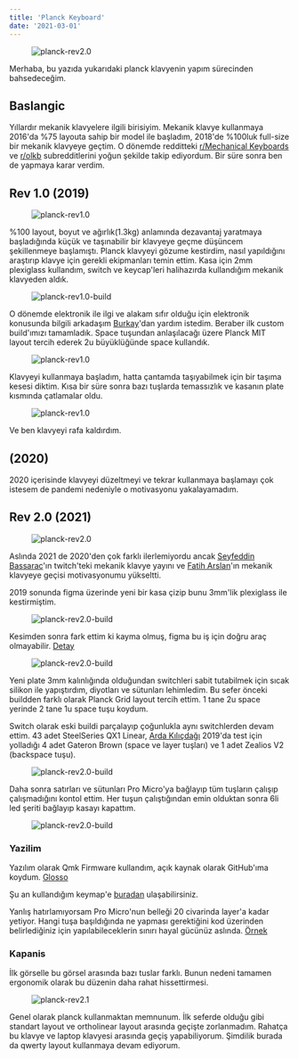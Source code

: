 ```yaml
---
title: 'Planck Keyboard'
date: '2021-03-01'
---
```


<figure>
  <img loading="lazy" src="./img/planck-keyboard/planck-rev2.0-1.jpg" alt="planck-rev2.0">
</figure>

Merhaba, bu yazıda yukarıdaki planck klavyenin yapım sürecinden bahsedeceğim.

## **Baslangic**

Yıllardır mekanik klavyelere ilgili birisiyim. Mekanik klavye kullanmaya 2016'da %75 layouta sahip bir model ile başladım, 2018'de %100luk full-size bir mekanik klavyeye geçtim. O dönemde redditteki [r/Mechanical Keyboards](https://www.reddit.com/r/MechanicalKeyboards/) ve [r/olkb](https://www.reddit.com/r/olkb/) subredditlerini yoğun şekilde takip ediyordum. Bir süre sonra ben de yapmaya karar verdim.

## **Rev 1.0 (2019)**

<figure>
  <img loading="lazy" src="./img/planck-keyboard/planck-rev1.0-1.jpg" alt="planck-rev1.0">
</figure>

%100 layout, boyut ve ağırlık(1.3kg) anlamında dezavantaj yaratmaya başladığında küçük ve taşınabilir bir klavyeye geçme düşüncem şekillenmeye başlamıştı. Planck klavyeyi gözume kestirdim, nasıl yapıldığını araştırıp klavye için gerekli ekipmanları temin ettim. Kasa için 2mm plexiglass kullandım, switch ve keycap'leri halihazırda kullandığım mekanik klavyeden aldık.

<figure>
  <img loading="lazy" src="./img/planck-keyboard/planck-rev1.0-build-1.jpg" alt="planck-rev1.0-build">
</figure>

O dönemde elektronik ile ilgi ve alakam sıfır olduğu için elektronik konusunda bilgili arkadaşım [Burkay](https://twitter.com/burkay_durdu)'dan yardım istedim. Beraber ilk custom build'ımızı tamamladık. Space tuşundan anlaşılacağı üzere Planck MIT layout tercih ederek 2u büyüklüğünde space kullandık.

<figure>
  <img loading="lazy" src="./img/planck-keyboard/planck-rev1.0-2.jpg" alt="planck-rev1.0">
</figure>

Klavyeyi kullanmaya başladım, hatta çantamda taşıyabilmek için bir taşıma kesesi diktim. Kısa bir süre sonra bazı tuşlarda temassızlık ve kasanın plate kısmında çatlamalar oldu.

<figure>
  <img loading="lazy" src="./img/planck-keyboard/planck-rev1.0-3.jpg" alt="planck-rev1.0">
</figure>

Ve ben klavyeyi rafa kaldırdım.

## **(2020)**

2020 içerisinde klavyeyi düzeltmeyi ve tekrar kullanmaya başlamayı çok istesem de pandemi nedeniyle o motivasyonu yakalayamadım.

## **Rev 2.0 (2021)**

<figure>
  <img loading="lazy" src="./img/planck-keyboard/planck-rev2.0-2.jpg" alt="planck-rev2.0">
</figure>

Aslında 2021 de 2020'den çok farklı ilerlemiyordu ancak [Seyfeddin Bassarac](https://twitter.com/seyfoyun/status/1360541734351089665?s=20)'ın twitch'teki mekanik klavye yayını ve [Fatih Arslan](https://twitter.com/fatih/status/1359053871889457154?s=20)'ın mekanik klavyeye geçisi motivasyonumu yükseltti.

2019 sonunda figma üzerinde yeni bir kasa çizip bunu 3mm'lik plexiglass ile kestirmiştim.

<figure>
  <img loading="lazy" src="./img/planck-keyboard/planck-rev2.0-build-1.jpg" alt="planck-rev2.0-build">
</figure>

Kesimden sonra fark ettim ki kayma olmuş, figma bu iş için doğru araç olmayabilir. [Detay](https://twitter.com/ergenekonyigit/status/1204873954357366784?s=20)

<figure>
  <img loading="lazy" src="./img/planck-keyboard/planck-rev2.0-build-2.jpeg" alt="planck-rev2.0-build">
</figure>

Yeni plate 3mm kalınlığında olduğundan switchleri sabit tutabilmek için sıcak silikon ile yapıştırdım, diyotları ve sütunları lehimledim. Bu sefer önceki buildden farklı olarak Planck Grid layout tercih ettim. 1 tane 2u space yerinde 2 tane 1u space tuşu koydum.

Switch olarak eski buildi parçalayıp çoğunlukla aynı switchlerden devam ettim. 43 adet SteelSeries QX1 Linear, [Arda Kılıçdağı](https://twitter.com/ardadev) 2019'da test için yolladığı 4 adet Gateron Brown (space ve layer tuşları) ve 1 adet Zealios V2 (backspace tuşu).

<figure>
  <img loading="lazy" src="./img/planck-keyboard/planck-rev2.0-build-3.jpg" alt="planck-rev2.0-build">
</figure>

Daha sonra satırları ve sütunları Pro Micro'ya bağlayıp tüm tuşların çalışıp çalışmadığını kontol ettim. Her tuşun çalıştığından emin olduktan sonra 6li led şeriti bağlayıp kasayı kapattım.

<figure>
  <img loading="lazy" src="./img/planck-keyboard/planck-rev2.0-build-4.jpg" alt="planck-rev2.0-build">
</figure>

### **Yazilim**

Yazılım olarak Qmk Firmware kullandım, açık kaynak olarak GitHub'ıma koydum. [Glosso](https://github.com/ergenekonyigit/glosso)

Şu an kullandığım keymap'e [buradan](https://github.com/ergenekonyigit/glosso/tree/main/keymaps/default) ulaşabilirsiniz.

Yanlış hatırlamıyorsam Pro Micro'nun belleği 20 civarinda layer'a kadar yetiyor. Hangi tuşa başıldığında ne yapması gerektiğini kod üzerinden belirlediğiniz için yapılabileceklerin sınırı hayal gücünüz aslında. [Örnek](https://twitter.com/neoberg/status/1157658827300528128?s=20)

### **Kapanis**

İlk görselle bu görsel arasında bazı tuslar farklı. Bunun nedeni tamamen ergonomik olarak bu düzenin daha rahat hissettirmesi.

<figure>
  <img loading="lazy" src="./img/planck-keyboard/planck-rev2.1-1.jpg" alt="planck-rev2.1">
</figure>

Genel olarak planck kullanmaktan memnunum. İlk seferde olduğu gibi standart layout ve ortholinear layout arasında geçişte zorlanmadım. Rahatça bu klavye ve laptop klavyesi arasında geçiş yapabiliyorum. Şimdilik burada da qwerty layout kullanmaya devam ediyorum.
